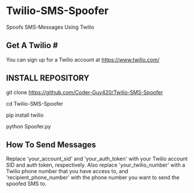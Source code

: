 # Twilio-SMS-Spoofer

Spoofs SMS-Messages Using Twilio

Get A Twilio #
---------------
You can sign up for a Twilio account at https://www.twilio.com/

INSTALL REPOSITORY
--------------------------------
git clone https://github.com/Coder-Guy420/Twilio-SMS-Spoofer

cd Twilio-SMS-Spoofer

pip install twilio

python Spoofer.py

How To Send Messages
--------------------
Replace 'your_account_sid' and 'your_auth_token' with your Twilio account SID and auth token, respectively. Also replace 'your_twilio_number' with a Twilio phone number that you have access to, and 'recipient_phone_number' with the phone number you want to send the spoofed SMS to.
